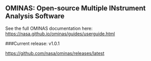 ## OMINAS:  Open-source Multiple INstrument Analysis Software

See the full OMINAS documentation here:  https://nasa.github.io/ominas/guides/userguide.html

###Current release: v1.0.1

https://github.com/nasa/ominas/releases/latest
